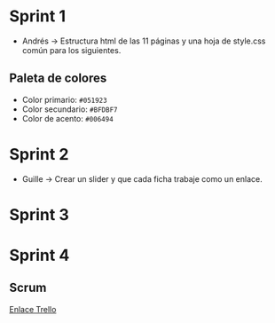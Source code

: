 # Sprint 1
- Andrés &rarr; Estructura html de las 11 páginas y una hoja de style.css común para los siguientes.

## Paleta de colores
- Color primario: `#051923`
- Color secundario: `#BFDBF7`
- Color de acento: `#006494`
# Sprint 2
- Guille &rarr; Crear un slider y que cada ficha trabaje como un enlace.
# Sprint 3
# Sprint 4
## Scrum
[Enlace Trello](https://trello.com/b/19iF0Ymg/proyectoets)

